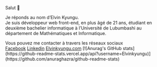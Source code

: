 Salut 👋
<p>
  Je réponds au nom d’Elvin Kyungu. <br>
Je suis développeur web front-end, en plus âgé de 21 ans, étudiant en deuxième bachelier informatique à l’Université de Lubumbashi au département de Mathématiques et Informatique. </p>
Vous pouvez me contacter à travers les réseaux sociaux <br>
<a href="https://web.facebook.com/elvin.kyungu.75">Facebook</a> <a href=https://www.linkedin.com/in/elvin-kyungu-02015a21a/"">Linkedin</a> <a href="Elvinkyungu.com">Elvinkyungu.com</a>
[![Anurag's GitHub stats](https://github-readme-stats.vercel.app/api?username=Elvinkyungu)](https://github.com/anuraghazra/github-readme-stats)
